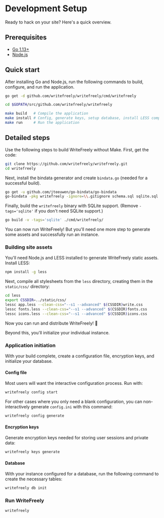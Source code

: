 # Development Setup

Ready to hack on your site? Here's a quick overview.

## Prerequisites

* [Go 1.13+](https://golang.org/dl/)
* [Node.js](https://nodejs.org/en/download/)

## Quick start

After installing Go and Node.js, run the following commands to build, configure, and run the application.

```bash
go get -d github.com/writefreely/writefreely/cmd/writefreely

cd $GOPATH/src/github.com/writefreely/writefreely

make build   # Compile the application
make install # Config, generate keys, setup database, install LESS compiler
make run     # Run the application
```

## Detailed steps

Use the following steps to build WriteFreely without Make. First, get the code:

```bash
git clone https://github.com/writefreely/writefreely.git
cd writefreely
```

Next, install the bindata generator and create `bindata.go` (needed for a successful build).

```bash
go get -u github.com/jteeuwen/go-bindata/go-bindata
go-bindata -pkg writefreely -ignore=\\.gitignore schema.sql sqlite.sql
```

Finally, build the `writefreely` binary with SQLite support. (Remove `-tags='sqlite'` if you don't need SQLite support.)

```bash
go build -v -tags='sqlite' ./cmd/writefreely/
```

You can now run WriteFreely! But you'll need one more step to generate some assets and successfully run an instance.

### Building site assets

You'll need Node.js and LESS installed to generate WriteFreely static assets. Install LESS:

```bash
npm install -g less
```

Next, compile all stylesheets from the `less` directory, creating them in the `static/css/` directory:

```bash
cd less
export CSSDIR=../static/css/
lessc app.less --clean-css="--s1 --advanced" $(CSSDIR)write.css
lessc fonts.less --clean-css="--s1 --advanced" $(CSSDIR)fonts.css
lessc icons.less --clean-css="--s1 --advanced" $(CSSDIR)icons.css
```

Now you can run and distribute WriteFreely! 🎉

Beyond this, you'll initialize your individual instance.

### Application initiation

With your build complete, create a configuration file, encryption keys, and initialize your database.

#### Config file

Most users will want the interactive configuration process. Run with:

```bash
writefreely config start
```

For other cases where you only need a blank configuration, you can non-interactively generate `config.ini` with this command:

```bash
writefreely config generate
```

#### Encryption keys

Generate encryption keys needed for storing user sessions and private data:

```bash
writefreely keys generate
```

#### Database

With your instance configured for a database, run the following command to create the necessary tables:

```bash
writefreely db init
```

### Run WriteFreely

```bash
writefreely
```

